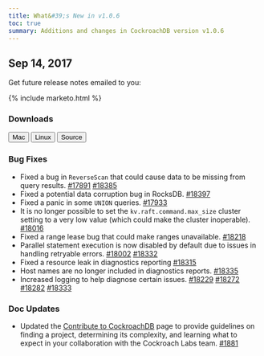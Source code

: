 ```yaml
---
title: What&#39;s New in v1.0.6
toc: true
summary: Additions and changes in CockroachDB version v1.0.6
---
```


## Sep 14, 2017

Get future release notes emailed to you:

{% include marketo.html %}

### Downloads

<div id="os-tabs" class="clearfix os-tabs_button-outline-primary">
    <a href="https://binaries.cockroachdb.com/cockroach-v1.0.6.darwin-10.9-amd64.tgz"><button id="mac" data-eventcategory="mac-binary-release-notes">Mac</button></a>
    <a href="https://binaries.cockroachdb.com/cockroach-v1.0.6.linux-amd64.tgz"><button id="linux" data-eventcategory="linux-binary-release-notes">Linux</button></a>
    <a href="https://binaries.cockroachdb.com/cockroach-v1.0.6.src.tgz"><button id="source" data-eventcategory="source-release-notes">Source</button></a>
</div>

### Bug Fixes

- Fixed a bug in `ReverseScan` that could cause data to be missing from query results. [#17891](https://github.com/cockroachdb/cockroach/pull/17891) [#18385](https://github.com/cockroachdb/cockroach/pull/18385)
- Fixed a potential data corruption bug in RocksDB. [#18397](https://github.com/cockroachdb/cockroach/pull/18397)
- Fixed a panic in some `UNION` queries. [#17933](https://github.com/cockroachdb/cockroach/pull/17933)
- It is no longer possible to set the `kv.raft.command.max_size` cluster setting to a very low value (which could make the cluster inoperable). [#18016](https://github.com/cockroachdb/cockroach/pull/18016)
- Fixed a range lease bug that could make ranges unavailable. [#18218](https://github.com/cockroachdb/cockroach/pull/18218)
- Parallel statement execution is now disabled by default due to issues in handling retryable errors. [#18002](https://github.com/cockroachdb/cockroach/pull/18002) [#18332](https://github.com/cockroachdb/cockroach/pull/18332)
- Fixed a resource leak in diagnostics reporting [#18315](https://github.com/cockroachdb/cockroach/pull/18315)
- Host names are no longer included in diagnostics reports. [#18335](https://github.com/cockroachdb/cockroach/pull/18335)
- Increased logging to help diagnose certain issues. [#18229](https://github.com/cockroachdb/cockroach/pull/18229) [#18272](https://github.com/cockroachdb/cockroach/pull/18272) [#18282](https://github.com/cockroachdb/cockroach/pull/18282) [#18333](https://github.com/cockroachdb/cockroach/pull/18333)

### Doc Updates

- Updated the [Contribute to CockroachDB](https://wiki.crdb.io/wiki/spaces/CRDB/pages/73204033/Contributing+to+CockroachDB) page to provide guidelines on finding a project, determining its complexity, and learning what to expect in your collaboration with the Cockroach Labs team. [#1881](https://github.com/cockroachdb/docs/pull/1881)
